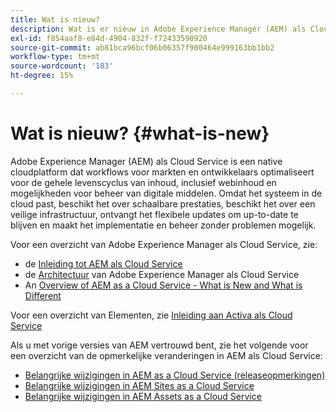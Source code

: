 ```yaml
---
title: Wat is nieuw?
description: Wat is er nieuw in Adobe Experience Manager (AEM) als Cloud Service.
exl-id: f854aaf8-e84d-4904-832f-f72433590920
source-git-commit: ab81bca96bcf06b06357f900464e999163bb1bb2
workflow-type: tm+mt
source-wordcount: '183'
ht-degree: 15%

---
```


# Wat is nieuw? {#what-is-new}

<!-- For the pre-release of Adobe Experience Manager (AEM) as a Cloud Service everything is new. -->

Adobe Experience Manager (AEM) als Cloud Service is een native cloudplatform dat workflows voor markten en ontwikkelaars optimaliseert voor de gehele levenscyclus van inhoud, inclusief webinhoud en mogelijkheden voor beheer van digitale middelen. Omdat het systeem in de cloud past, beschikt het over schaalbare prestaties, beschikt het over een veilige infrastructuur, ontvangt het flexibele updates om up-to-date te blijven en maakt het implementatie en beheer zonder problemen mogelijk.

Voor een overzicht van Adobe Experience Manager als Cloud Service, zie:
* de [Inleiding tot AEM als Cloud Service](/help/overview/introduction.md)
* de [Architectuur](/help/overview/architecture.md) van Adobe Experience Manager als Cloud Service
* An [Overview of AEM as a Cloud Service - What is New and What is Different](/help/overview/what-is-new-and-different.md)

<!-- Please link to introduction or what's new of Sites. -->

Voor een overzicht van Elementen, zie [Inleiding aan Activa als Cloud Service](/help/assets/overview.md)

Als u met vorige versies van AEM vertrouwd bent, zie het volgende voor een overzicht van de opmerkelijke veranderingen in AEM als Cloud Service:

* [Belangrijke wijzigingen in AEM as a Cloud Service (releaseopmerkingen)](/help/release-notes/aem-cloud-changes.md)
* [Belangrijke wijzigingen in AEM Sites as a Cloud Service](/help/sites-cloud/sites-cloud-changes.md)
* [Belangrijke wijzigingen in AEM Assets as a Cloud Service](/help/assets/assets-cloud-changes.md)

